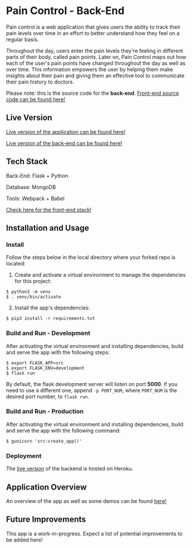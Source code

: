 # Pain Control - Back-End

Pain control is a web application that gives users the ability to track their
pain levels over time in an effort to better understand how they feel on a
regular basis.

Throughout the day, users enter the pain levels they're feeling in different
parts of their body, called pain points. Later on, Pain Control maps out how
each of the user's pain points have changed throughout the day as well as
over time. This information empowers the user by helping them make insights about
their pain and giving them an effective tool to communicate their pain history to
doctors.

Please note: this is the source code for the **back-end**. [Front-end source code can be found here!](https://github.com/mmanhard/pain_control_app)

## Live Version

[Live version of the application can be found here!](http://www.mypaincontroller.com/)

[Live version of the back-end can be found here!](http://api.mypaincontroller.com/)

## Tech Stack

Back-End: Flask + Python

Database: MongoDB

Tools: Webpack + Babel

[Check here for the front-end stack!](https://github.com/mmanhard/pain_control_app#tech-stack)

## Installation and Usage

### Install

Follow the steps below in the local directory where your forked repo is located:

1. Create and activate a virtual environment to manage the dependencies for this
project:
```
$ python3 -m venv
$ . venv/bin/activate
```

2. Install the app's dependencies:
```
$ pip3 install -r requirements.txt
```

### Build and Run - Development

After activating the virtual environment and installing dependencies, build and
serve the app with the following steps:
```
$ export FLASK_APP=src
$ export FLASK_ENV=development
$ flask run
```

By default, the flask development server will listen on port **5000**. If you
need to use a different one, append `-p PORT_NUM`, where `PORT_NUM` is the
desired port number, to `flask run`.

### Build and Run - Production

After activating the virtual environment and installing dependencies, build and
serve the app with the following command:
```
$ gunicorn 'src:create_app()'
```

### Deployment

The [live version](http://api.mypaincontroller.com/) of the backend is hosted
on Heroku.

## Application Overview

An overview of the app as well as some demos can be found
[here!](https://github.com/mmanhard/pain_control_app#application-overview)

## Future Improvements

This app is a work-in-progress. Expect a list of potential improvements to be
added here!